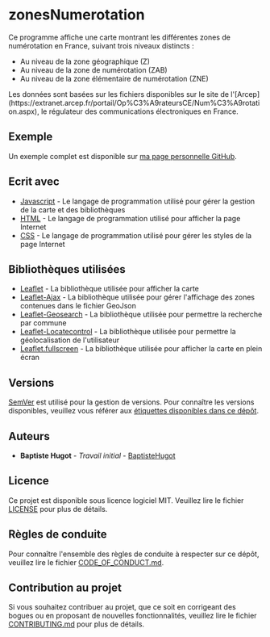# zonesNumerotation
Ce programme affiche une carte montrant les différentes zones de numérotation en France, suivant trois niveaux distincts :
* Au niveau de la zone géographique (Z)
* Au niveau de la zone de numérotation (ZAB)
* Au niveau de la zone élémentaire de numérotation (ZNE)
<a/>
Les données sont basées sur les fichiers disponibles sur le site de l'[Arcep](https://extranet.arcep.fr/portail/Op%C3%A9rateursCE/Num%C3%A9rotation.aspx), le régulateur des communications électroniques en France.

## Exemple
Un exemple complet est disponible sur [ma page personnelle GitHub](https://baptistehugot.github.io/zonesNumerotation/).

## Ecrit avec
* [Javascript](https://www.ecma-international.org/publications/standards/Ecma-262.htm) - Le langage de programmation utilisé pour gérer la gestion de la carte et des bibliothèques
* [HTML](https://www.w3.org/html/) - Le langage de programmation utilisé pour afficher la page Internet
* [CSS](https://www.w3.org/Style/CSS/) - Le langage de programmation utilisé pour gérer les styles de la page Internet

## Bibliothèques utilisées
* [Leaflet](https://leafletjs.com/) - La bibliothèque utilisée pour afficher la carte
* [Leaflet-Ajax](https://github.com/calvinmetcalf/leaflet-ajax) - La bibliothèque utilisée pour gérer l'affichage des zones contenues dans le fichier GeoJson
* [Leaflet-Geosearch](https://github.com/smeijer/leaflet-geosearch) - La bibliothèque utilisée pour permettre la recherche par commune
* [Leaflet-Locatecontrol](https://github.com/domoritz/leaflet-locatecontrol) - La bibliothèque utilisée pour permettre la géolocalisation de l'utilisateur
* [Leaflet.fullscreen](https://github.com/Leaflet/Leaflet.fullscreen) - La bibliothèque utilisée pour afficher la carte en plein écran

## Versions
[SemVer](http://semver.org/) est utilisé pour la gestion de versions. Pour connaître les versions disponibles, veuillez vous référer aux [étiquettes disponibles dans ce dépôt](https://github.com/BaptisteHugot/arretRTC/releases/).

## Auteurs
* **Baptiste Hugot** - *Travail initial* - [BaptisteHugot](https://github.com/BaptisteHugot)

## Licence
Ce projet est disponible sous licence logiciel MIT. Veuillez lire le fichier [LICENSE](LICENSE) pour plus de détails.

## Règles de conduite
Pour connaître l'ensemble des règles de conduite à respecter sur ce dépôt, veuillez lire le fichier [CODE_OF_CONDUCT.md](CODE_OF_CONDUCT.md).

## Contribution au projet
Si vous souhaitez contribuer au projet, que ce soit en corrigeant des bogues ou en proposant de nouvelles fonctionnalités, veuillez lire le fichier [CONTRIBUTING.md](CONTRIBUTING.md) pour plus de détails.